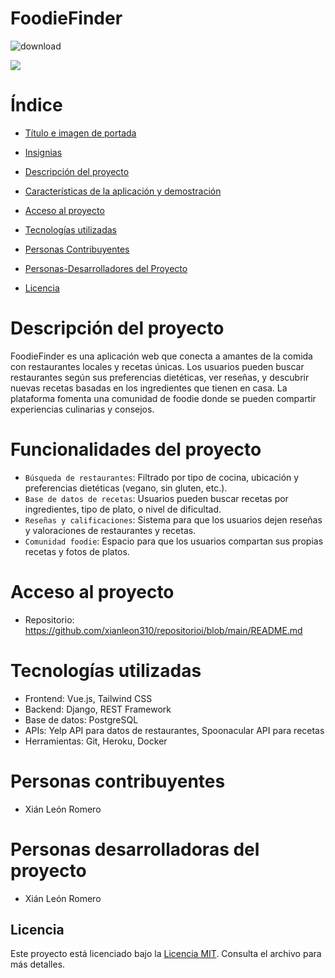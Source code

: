 # FoodieFinder

![download](https://github.com/user-attachments/assets/5a0d1310-c0cf-495a-945e-ab364eac2fa0)



 <p align="left">
   <img src="https://img.shields.io/badge/STATUS-EN%20DESAROLLO-green">
   </p>

<h1>Índice</h1>

* [Título e imagen de portada](#Repositorio)

* [Insignias](#Repositorio)

* [Descripción del proyecto](#Descripción-del-proyecto)

* [Características de la aplicación y demostración](#Funcionalidades-del-proyecto)

* [Acceso al proyecto](#Acceso-al-proyecto)

* [Tecnologías utilizadas](#Tecnologías-utilizadas)

* [Personas Contribuyentes](#Personas-contribuyentes)

* [Personas-Desarrolladores del Proyecto](#Personas-desarrolladoras-del-proyecto)

* [Licencia](#Licencia)

# Descripción del proyecto

FoodieFinder es una aplicación web que conecta a amantes de la comida con restaurantes locales y recetas únicas. Los usuarios pueden buscar restaurantes según sus preferencias dietéticas, ver reseñas, y descubrir nuevas recetas basadas en los ingredientes que tienen en casa. La plataforma fomenta una comunidad de foodie donde se pueden compartir experiencias culinarias y consejos.

# Funcionalidades del proyecto

- `Búsqueda de restaurantes`: Filtrado por tipo de cocina, ubicación y preferencias dietéticas (vegano, sin gluten, etc.).
- `Base de datos de recetas`: Usuarios pueden buscar recetas por ingredientes, tipo de plato, o nivel de dificultad.
- `Reseñas y calificaciones`: Sistema para que los usuarios dejen reseñas y valoraciones de restaurantes y recetas.
- `Comunidad foodie`: Espacio para que los usuarios compartan sus propias recetas y fotos de platos.

# Acceso al proyecto

- Repositorio: https://github.com/xianleon310/repositorioi/blob/main/README.md

# Tecnologías utilizadas

- Frontend: Vue.js, Tailwind CSS
- Backend: Django, REST Framework
- Base de datos: PostgreSQL
- APIs: Yelp API para datos de restaurantes, Spoonacular API para recetas
- Herramientas: Git, Heroku, Docker

# Personas contribuyentes

- Xián León Romero

# Personas desarrolladoras del proyecto

- Xián León Romero

## Licencia

Este proyecto está licenciado bajo la [Licencia MIT](LICENSE). Consulta el archivo para más detalles.

